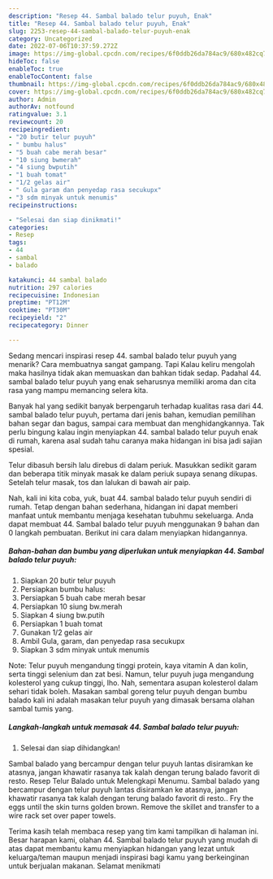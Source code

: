 ```yaml
---
description: "Resep 44. Sambal balado telur puyuh, Enak"
title: "Resep 44. Sambal balado telur puyuh, Enak"
slug: 2253-resep-44-sambal-balado-telur-puyuh-enak
category: Uncategorized
date: 2022-07-06T10:37:59.272Z
image: https://img-global.cpcdn.com/recipes/6f0ddb26da784ac9/680x482cq70/44-sambal-balado-telur-puyuh-foto-resep-utama.jpg
hideToc: false
enableToc: true
enableTocContent: false
thumbnail: https://img-global.cpcdn.com/recipes/6f0ddb26da784ac9/680x482cq70/44-sambal-balado-telur-puyuh-foto-resep-utama.jpg
cover: https://img-global.cpcdn.com/recipes/6f0ddb26da784ac9/680x482cq70/44-sambal-balado-telur-puyuh-foto-resep-utama.jpg
author: Admin
authorAv: notfound
ratingvalue: 3.1
reviewcount: 20
recipeingredient:
- "20 butir telur puyuh"
- " bumbu halus"
- "5 buah cabe merah besar"
- "10 siung bwmerah"
- "4 siung bwputih"
- "1 buah tomat"
- "1/2 gelas air"
- " Gula garam dan penyedap rasa secukupx"
- "3 sdm minyak untuk menumis"
recipeinstructions:

- "Selesai dan siap dinikmati!"
categories:
- Resep
tags:
- 44
- sambal
- balado

katakunci: 44 sambal balado 
nutrition: 297 calories
recipecuisine: Indonesian
preptime: "PT12M"
cooktime: "PT30M"
recipeyield: "2"
recipecategory: Dinner

---
```



Sedang mencari inspirasi resep 44. sambal balado telur puyuh yang menarik? Cara membuatnya sangat gampang. Tapi Kalau keliru mengolah maka hasilnya tidak akan memuaskan dan bahkan tidak sedap. Padahal 44. sambal balado telur puyuh yang enak seharusnya memiliki aroma dan cita rasa yang mampu memancing selera kita.


Banyak hal yang sedikit banyak berpengaruh terhadap kualitas rasa dari 44. sambal balado telur puyuh, pertama dari jenis bahan, kemudian pemilihan bahan segar dan bagus, sampai cara membuat dan menghidangkannya. Tak perlu bingung kalau ingin menyiapkan 44. sambal balado telur puyuh enak di rumah, karena asal sudah tahu caranya maka hidangan ini bisa jadi sajian spesial.

Telur dibasuh bersih lalu direbus di dalam periuk. Masukkan sedikit garam dan beberapa titik minyak masak ke dalam periuk supaya senang dikupas. Setelah telur masak, tos dan lalukan di bawah air paip.


Nah, kali ini kita coba, yuk, buat 44. sambal balado telur puyuh sendiri di rumah. Tetap dengan bahan sederhana, hidangan ini dapat memberi manfaat untuk membantu menjaga kesehatan tubuhmu sekeluarga. Anda dapat membuat 44. Sambal balado telur puyuh menggunakan 9 bahan dan 0 langkah pembuatan. Berikut ini cara dalam menyiapkan hidangannya.

<!--inarticleads1-->

##### Bahan-bahan dan bumbu yang diperlukan untuk menyiapkan 44. Sambal balado telur puyuh:

1. Siapkan 20 butir telur puyuh
1. Persiapkan  bumbu halus:
1. Persiapkan 5 buah cabe merah besar
1. Persiapkan 10 siung bw.merah
1. Siapkan 4 siung bw.putih
1. Persiapkan 1 buah tomat
1. Gunakan 1/2 gelas air
1. Ambil  Gula, garam, dan penyedap rasa secukupx
1. Siapkan 3 sdm minyak untuk menumis


Note: Telur puyuh mengandung tinggi protein, kaya vitamin A dan kolin, serta tinggi selenium dan zat besi. Namun, telur puyuh juga mengandung kolesterol yang cukup tinggi, lho. Nah, sementara asupan kolesterol dalam sehari tidak boleh. Masakan sambal goreng telur puyuh dengan bumbu balado kali ini adalah masakan telur puyuh yang dimasak bersama olahan sambal tumis yang. 

<!--inarticleads2-->

##### Langkah-langkah untuk memasak 44. Sambal balado telur puyuh:


1. Selesai dan siap dihidangkan!

Sambal balado yang bercampur dengan telur puyuh lantas disiramkan ke atasnya, jangan khawatir rasanya tak kalah dengan terung balado favorit di resto. Resep Telur Balado untuk Melengkapi Menumu. Sambal balado yang bercampur dengan telur puyuh lantas disiramkan ke atasnya, jangan khawatir rasanya tak kalah dengan terung balado favorit di resto.. Fry the eggs until the skin turns golden brown. Remove the skillet and transfer to a wire rack set over paper towels. 

Terima kasih telah membaca resep yang tim kami tampilkan di halaman ini. Besar harapan kami, olahan 44. Sambal balado telur puyuh yang mudah di atas dapat membantu kamu menyiapkan hidangan yang lezat untuk keluarga/teman maupun menjadi inspirasi bagi kamu yang berkeinginan untuk berjualan makanan. Selamat menikmati
